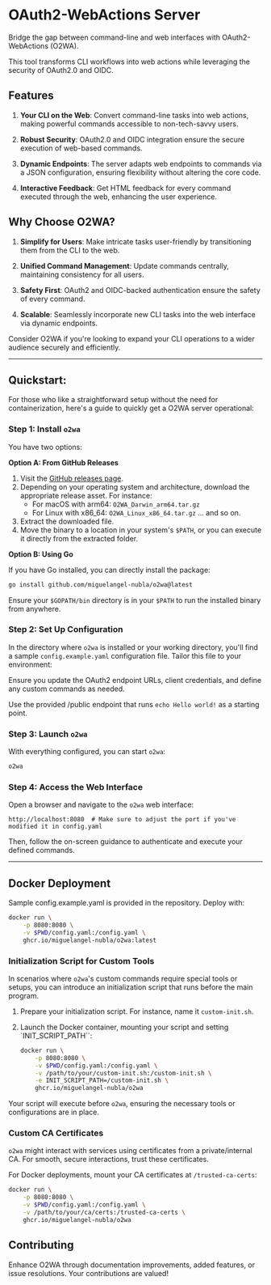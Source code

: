 # OAuth2-WebActions Server

Bridge the gap between command-line and web interfaces with OAuth2-WebActions (O2WA).

This tool transforms CLI workflows into web actions while leveraging the security of OAuth2.0 and OIDC.

## Features

1. **Your CLI on the Web**: Convert command-line tasks into web actions, making powerful commands accessible to non-tech-savvy users.
  
2. **Robust Security**: OAuth2.0 and OIDC integration ensure the secure execution of web-based commands.

3. **Dynamic Endpoints**: The server adapts web endpoints to commands via a JSON configuration, ensuring flexibility without altering the core code.

4. **Interactive Feedback**: Get HTML feedback for every command executed through the web, enhancing the user experience.

## Why Choose O2WA?

1. **Simplify for Users**: Make intricate tasks user-friendly by transitioning them from the CLI to the web.

2. **Unified Command Management**: Update commands centrally, maintaining consistency for all users.

3. **Safety First**: OAuth2 and OIDC-backed authentication ensure the safety of every command.

4. **Scalable**: Seamlessly incorporate new CLI tasks into the web interface via dynamic endpoints.

Consider O2WA if you're looking to expand your CLI operations to a wider audience securely and efficiently.

---

## Quickstart:

For those who like a straightforward setup without the need for containerization, here's a guide to quickly get a O2WA server operational:

### Step 1: Install `o2wa`

You have two options:

**Option A: From GitHub Releases**

1. Visit the [GitHub releases page](https://github.com/miguelangel-nubla/o2wa/releases).
2. Depending on your operating system and architecture, download the appropriate release asset. For instance:
   - For macOS with arm64: `O2WA_Darwin_arm64.tar.gz`
   - For Linux with x86_64: `O2WA_Linux_x86_64.tar.gz`
   ... and so on.
3. Extract the downloaded file.
4. Move the binary to a location in your system's `$PATH`, or you can execute it directly from the extracted folder.

**Option B: Using Go**

If you have Go installed, you can directly install the package:

```bash
go install github.com/miguelangel-nubla/o2wa@latest
```

Ensure your `$GOPATH/bin` directory is in your `$PATH` to run the installed binary from anywhere.

### Step 2: Set Up Configuration

In the directory where `o2wa` is installed or your working directory, you'll find a sample `config.example.yaml` configuration file. Tailor this file to your environment:

Ensure you update the OAuth2 endpoint URLs, client credentials, and define any custom commands as needed.

Use the provided /public endpoint that runs `echo Hello world!` as a starting point.

### Step 3: Launch `o2wa`

With everything configured, you can start `o2wa`:

```bash
o2wa
```

### Step 4: Access the Web Interface

Open a browser and navigate to the `o2wa` web interface:

```
http://localhost:8080  # Make sure to adjust the port if you've modified it in config.yaml
```

Then, follow the on-screen guidance to authenticate and execute your defined commands.

---

## Docker Deployment

Sample config.example.yaml is provided in the repository. Deploy with:

```bash
docker run \
    -p 8080:8080 \
    -v $PWD/config.yaml:/config.yaml \
    ghcr.io/miguelangel-nubla/o2wa:latest
```

### Initialization Script for Custom Tools

In scenarios where `o2wa`'s custom commands require special tools or setups, you can introduce an initialization script that runs before the main program.

1. Prepare your initialization script. For instance, name it `custom-init.sh`.
   
2. Launch the Docker container, mounting your script and setting `INIT_SCRIPT_PATH``:
    ```bash
    docker run \
        -p 8080:8080 \
        -v $PWD/config.yaml:/config.yaml \
        -v /path/to/your/custom-init.sh:/custom-init.sh \
        -e INIT_SCRIPT_PATH=/custom-init.sh \
        ghcr.io/miguelangel-nubla/o2wa
    ```

Your script will execute before `o2wa`, ensuring the necessary tools or configurations are in place.

### Custom CA Certificates

`o2wa` might interact with services using certificates from a private/internal CA. For smooth, secure interactions, trust these certificates.

For Docker deployments, mount your CA certificates at `/trusted-ca-certs`:

```bash
docker run \
    -p 8080:8080 \
    -v $PWD/config.yaml:/config.yaml \
    -v /path/to/your/ca/certs:/trusted-ca-certs \
    ghcr.io/miguelangel-nubla/o2wa
```

## Contributing

Enhance O2WA through documentation improvements, added features, or issue resolutions. Your contributions are valued!